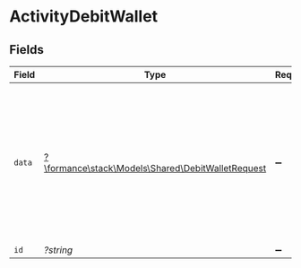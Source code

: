 # ActivityDebitWallet


## Fields

| Field                                                                                          | Type                                                                                           | Required                                                                                       | Description                                                                                    | Example                                                                                        |
| ---------------------------------------------------------------------------------------------- | ---------------------------------------------------------------------------------------------- | ---------------------------------------------------------------------------------------------- | ---------------------------------------------------------------------------------------------- | ---------------------------------------------------------------------------------------------- |
| `data`                                                                                         | [?\formance\stack\Models\Shared\DebitWalletRequest](../../Models/Shared/DebitWalletRequest.md) | :heavy_minus_sign:                                                                             | N/A                                                                                            | {<br/>"amount": {<br/>"asset": "USD/2",<br/>"amount": 100<br/>},<br/>"metadata": {<br/>"key": ""<br/>},<br/>"pending": true<br/>} |
| `id`                                                                                           | *?string*                                                                                      | :heavy_minus_sign:                                                                             | N/A                                                                                            |                                                                                                |